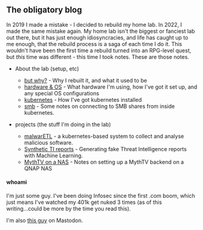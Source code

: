 ## The obligatory blog

In 2019 I made a mistake - I decided to rebuild my home lab. In 2022, I made the same mistake again. 
My home lab isn't the biggest or fanciest lab out there, but it has just enough idiosyncracies, and 
life has caught up to me enough, that the rebuild process is a saga of each time I do it. This 
wouldn't have been the first time a rebuild turned into an RPG-level quest, but *this* time was 
different - this time I took notes. These are those notes.

- About the lab (setup, etc)
  - [but why?](/lab/why.md) - Why I rebuilt it, and what it used to be
  - [hardware & OS](/lab/hardware.md) - What hardware I'm using, how I've got it set up, and any special OS configurations
  - [kubernetes](/lab/kubernetes.md) - How I've got kubernetes installed
  - [smb](/lab/smb.md) - Some notes on connecting to SMB shares from inside kubernetes.

- projects (the stuff I'm doing in the lab)
  - [malwarETL](/projects/malwarETL.md) - a kubernetes-based system to collect and analyse malicious software. 
  - [Synthetic TI reports](/projects/Synthetic-TI.md) - Generating fake Threat Intelligence reports with Machine Learning.
  - [MythTV on a NAS](/thoughts/mythtv_nas.md) - Notes on setting up a MythTV backend on a QNAP NAS


#### whoami

I'm just some guy. I've been doing Infosec since the first .com boom, which just means I've watched my 
401k get nuked 3 times (as of this writing...could be more by the time you read this).

I'm also <a rel="me" href="https://mstdn.social/@gclef">this guy</a> on Mastodon.